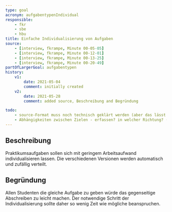 ```yaml
---
type: goal
acronym: aufgabentypenIndividual
responsible: 
    - fkr
    - sbe
    - hbu
title: Einfache Individualisierung von Aufgaben
source: 
    - [interview, fkrampe, Minute 00-05-05]
    - [interview, fkrampe, Minute 00-12-01]
    - [interview, fkrampe, Minute 00-13-25]
    - [interview, fkrampe, Minute 00-20-49]
partOfLargerGoal: aufgabentypen
history:
    v1:
        date: 2021-05-04
        comment: initially created
    v2:
        date: 2021-05-28
        comment: added source, Beschreibung and Begründung

todo: 
    - source-Format muss noch technisch geklärt werden (aber das lässt sich später leicht ändern)
    - Abhängigkeiten zwischen Zielen - erfassen? in welcher Richtung? (also )
---
```


## Beschreibung

Praktikumsaufgaben sollen sich mit geringem Arbeitsaufwand individualisieren lassen. Die verschiedenen Versionen werden automatisch und zufällig verteilt.

## Begründung

Allen Studenten die gleiche Aufgabe zu geben würde das gegenseitige Abschreiben zu leicht machen. Der notwendige Schritt der Individualisierung sollte daher so wenig Zeit wie mögliche beanspruchen.

